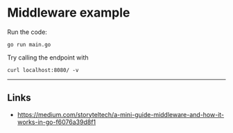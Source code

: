 # Middleware example

Run the code:
```
go run main.go
```

Try calling the endpoint with
```
curl localhost:8080/ -v
```

---

## Links
- https://medium.com/storyteltech/a-mini-guide-middleware-and-how-it-works-in-go-f6076a39d8f1
